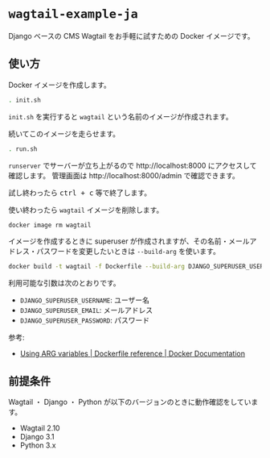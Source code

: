 # `wagtail-example-ja`

Django ベースの CMS Wagtail をお手軽に試すための Docker イメージです。

## 使い方

Docker イメージを作成します。

```bash
. init.sh
```

`init.sh` を実行すると `wagtail` という名前のイメージが作成されます。

続いてこのイメージを走らせます。

```bash
. run.sh
```

`runserver` でサーバーが立ち上がるので http://localhost:8000 にアクセスして確認します。
管理画面は http://localhost:8000/admin で確認できます。

試し終わったら <kbd>ctrl + c</kbd> 等で終了します。

使い終わったら `wagtail` イメージを削除します。

```bash
docker image rm wagtail
```

イメージを作成するときに superuser が作成されますが、その名前・メールアドレス・パスワードを変更したいときは `--build-arg` を使います。

```bash
docker build -t wagtail -f Dockerfile --build-arg DJANGO_SUPERUSER_USERNAME=doraemon .
```

利用可能な引数は次のとおりです。

- `DJANGO_SUPERUSER_USERNAME`: ユーザー名
- `DJANGO_SUPERUSER_EMAIL`: メールアドレス
- `DJANGO_SUPERUSER_PASSWORD`: パスワード

参考:

- [Using ARG variables | Dockerfile reference | Docker Documentation](https://docs.docker.com/engine/reference/builder/#using-arg-variables)

## 前提条件

Wagtail ・ Django ・ Python が以下のバージョンのときに動作確認をしています。

- Wagtail 2.10
- Django 3.1
- Python 3.x
